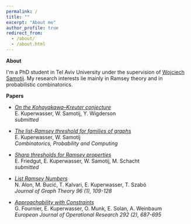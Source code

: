 ```yaml
---
permalink: /
title: ""
excerpt: "About me"
author_profile: true
redirect_from: 
  - /about/
  - /about.html
---
```


**About**

I'm a PhD student in Tel Aviv University under the supervision of [Wojciech Samotij](http://www.math.tau.ac.il/~samotij/). My research interests lie mainly in Ramsey theory and in probabilistic combinatorics.

**Papers**


- [*On the Kohayakawa–Kreuter conjecture*](https://arxiv.org/pdf/2307.16611.pdf) <br />
   E. Kuperwasser, W. Samotij, Y. Wigderson <br />
   <i>submitted</i>

- [*The list-Ramsey threshold for families of graphs*](https://arxiv.org/pdf/2305.19964.pdf) <br />
   E. Kuperwasser, W. Samotij <br />
   <i>Combinatorics, Probability and Computing</i>
   
- [*Sharp thresholds for Ramsey properties*](https://arxiv.org/pdf/2207.13982.pdf) <br />
   E. Friedgut, E. Kuperwasser, W. Samotij, M. Schacht <br />
   <i>submitted</i>
   
- [*List Ramsey Numbers*](https://arxiv.org/pdf/1902.07018) <br />
   N. Alon, M. Bucić, T. Kalvari, E. Kuperwasser, T. Szabó <br />
   <i>Journal of Graph Theory 96 (1), 109-128</i>
   
- [*Approachability with Constraints*](https://arxiv.org/pdf/1712.00781.pdf) <br />
   G. Fournier, E. Kuperwasser, O. Munk, E. Solan, A. Weinbaum <br />
   <i>European Journal of Operational Research 292 (2), 687-695</i>
